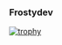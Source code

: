 ### Frostydev

[![trophy](https://github-profile-trophy.vercel.app/?username=ryo-ma)](https://github.com/ryo-ma/github-profile-trophy)
